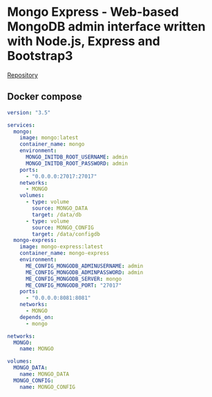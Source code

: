 # Mongo Express - Web-based MongoDB admin interface written with Node.js, Express and Bootstrap3

[Repository](https://github.com/mongo-express/mongo-express)

## Docker compose

```yaml
version: "3.5"

services:
  mongo:
    image: mongo:latest
    container_name: mongo
    environment:
      MONGO_INITDB_ROOT_USERNAME: admin
      MONGO_INITDB_ROOT_PASSWORD: admin
    ports:
      - "0.0.0.0:27017:27017"
    networks:
      - MONGO
    volumes:
      - type: volume
        source: MONGO_DATA
        target: /data/db
      - type: volume
        source: MONGO_CONFIG
        target: /data/configdb
  mongo-express:
    image: mongo-express:latest
    container_name: mongo-express
    environment:
      ME_CONFIG_MONGODB_ADMINUSERNAME: admin
      ME_CONFIG_MONGODB_ADMINPASSWORD: admin
      ME_CONFIG_MONGODB_SERVER: mongo
      ME_CONFIG_MONGODB_PORT: "27017"
    ports:
      - "0.0.0.0:8081:8081"
    networks:
      - MONGO
    depends_on:
      - mongo

networks:
  MONGO:
    name: MONGO

volumes:
  MONGO_DATA:
    name: MONGO_DATA
  MONGO_CONFIG:
    name: MONGO_CONFIG
```
